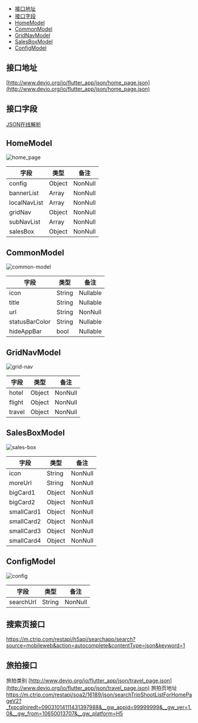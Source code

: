 - [接口地址](#接口地址)
- [接口字段](#接口字段)
- [HomeModel](#HomeModel)
- [CommonModel](#CommonModel)
- [GridNavModel](#GridNavModel)
- [SalesBoxModel](#SalesBoxModel)
- [ConfigModel](#ConfigModel)


## 接口地址

[http://www.devio.org/io/flutter_app/json/home_page.json](http://www.devio.org/io/flutter_app/json/home_page.json)

## 接口字段

[JSON在线解析](https://www.json.cn/)

## HomeModel

![home_page](http://www.devio.org/io/flutter_app/img/blog/home_page.png)

字段 | 类型 | 备注
| -------- | -------- | -------- |
config | Object	| NonNull
bannerList | Array	|	NonNull
localNavList | Array	|	NonNull
gridNav | Object	|	NonNull
subNavList | Array	|	NonNull
salesBox | Object	|	NonNull

## CommonModel

![common-model](http://www.devio.org/io/flutter_app/img/blog/common-model.png)

字段 | 类型 | 备注
| -------- | -------- | -------- |
icon | String	| Nullable
title | String	|	Nullable
url | String	|	NonNull
statusBarColor | String	|	Nullable
hideAppBar | bool	|	Nullable

## GridNavModel

![grid-nav](http://www.devio.org/io/flutter_app/img/blog/grid-nav.png)

字段 | 类型 | 备注
| -------- | -------- | -------- |
hotel | Object	| NonNull
flight | Object	|	NonNull
travel | Object	|	NonNull

## SalesBoxModel

![sales-box](http://www.devio.org/io/flutter_app/img/blog/sales-box.png)

字段 | 类型 | 备注
| -------- | -------- | -------- |
icon | String	| NonNull
moreUrl | String	|	NonNull
bigCard1 | Object	|	NonNull
bigCard2 | Object	|	NonNull
smallCard1 | Object	|	NonNull
smallCard2 | Object	|	NonNull
smallCard3 | Object	|	NonNull
smallCard4 | Object	|	NonNull

## ConfigModel

![config](http://www.devio.org/io/flutter_app/img/blog/config.png)

字段 | 类型 | 备注
| -------- | -------- | -------- |
searchUrl | String	| NonNull


## 搜索页接口
https://m.ctrip.com/restapi/h5api/searchapp/search?source=mobileweb&action=autocomplete&contentType=json&keyword=1

## 旅拍接口
旅拍类别
[http://www.devio.org/io/flutter_app/json/travel_page.json](http://www.devio.org/io/flutter_app/json/travel_page.json)
旅拍页地址
https://m.ctrip.com/restapi/soa2/16189/json/searchTripShootListForHomePageV2?_fxpcqlniredt=09031014111431397988&__gw_appid=99999999&__gw_ver=1.0&__gw_from=10650013707&__gw_platform=H5